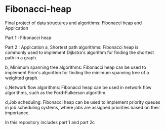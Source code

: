 # Fibonacci-heap
Final project of data structures and algorithms: Fibonacci heap and Application

Part 1 : Fibonacci heap

Part 2 : Application
a, Shortest path algorithms: Fibonacci heap is commonly used to implement Dijkstra's algorithm for finding the shortest path in a graph.

b, Minimum spanning tree algorithms: Fibonacci heap can be used to implement Prim's algorithm for finding the minimum spanning tree of a weighted graph.

c,Network flow algorithms: Fibonacci heap can be used in network flow algorithms, such as the Ford-Fulkerson algorithm.

d,Job scheduling: Fibonacci heap can be used to implement priority queues in job scheduling systems, where jobs are assigned priorities based on their importance.

In this repository includes part 1 and part 2c

